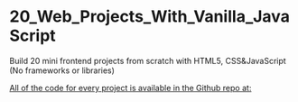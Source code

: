 # 20_Web_Projects_With_Vanilla_JavaScript
Build 20 mini frontend projects from scratch with HTML5, CSS&JavaScript (No frameworks or libraries)

[All of the code for every project is available in the Github repo at:](https://github.com/bradtraversy/vanillawebprojects)
